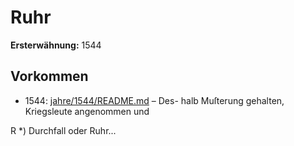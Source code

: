 # Ruhr

**Ersterwähnung:** 1544

## Vorkommen
- 1544: [jahre/1544/README.md](../jahre/1544/README.md) – Des-
halb Muſterung gehalten, Kriegsleute angenommen und

R *) Durchfall oder Ruhr...
